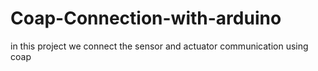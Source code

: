 # Coap-Connection-with-arduino
in this project we connect the sensor and actuator communication using coap
